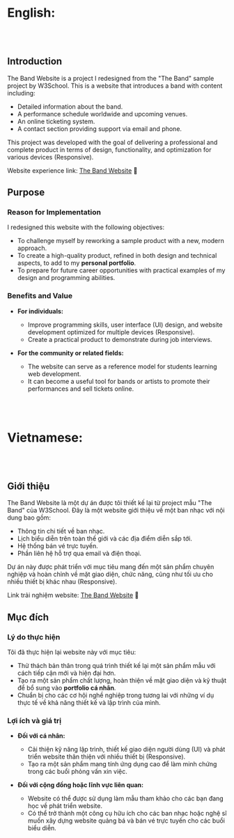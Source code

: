 # English:
<br><br>
## **Introduction**  
The Band Website is a project I redesigned from the "The Band" sample project by W3School. This is a website that introduces a band with content including:  
- Detailed information about the band.  
- A performance schedule worldwide and upcoming venues.  
- An online ticketing system.  
- A contact section providing support via email and phone.  

This project was developed with the goal of delivering a professional and complete product in terms of design, functionality, and optimization for various devices (Responsive).  

Website experience link: [The Band Website](https://the-band-w3school.netlify.app/) 🎸

## **Purpose**  
### **Reason for Implementation**  
I redesigned this website with the following objectives:  
- To challenge myself by reworking a sample product with a new, modern approach.  
- To create a high-quality product, refined in both design and technical aspects, to add to my **personal portfolio**.  
- To prepare for future career opportunities with practical examples of my design and programming abilities.

### **Benefits and Value**  
- **For individuals:**  
  - Improve programming skills, user interface (UI) design, and website development optimized for multiple devices (Responsive).  
  - Create a practical product to demonstrate during job interviews.  

- **For the community or related fields:**  
  - The website can serve as a reference model for students learning web development.  
  - It can become a useful tool for bands or artists to promote their performances and sell tickets online.
<br><br>

&nbsp;
# Vietnamese:
<br><br>
## **Giới thiệu**  
The Band Website là một dự án được tôi thiết kế lại từ project mẫu "The Band" của W3School. Đây là một website giới thiệu về một ban nhạc với nội dung bao gồm:  
- Thông tin chi tiết về ban nhạc.  
- Lịch biểu diễn trên toàn thế giới và các địa điểm diễn sắp tới.  
- Hệ thống bán vé trực tuyến.  
- Phần liên hệ hỗ trợ qua email và điện thoại.  

Dự án này được phát triển với mục tiêu mang đến một sản phẩm chuyên nghiệp và hoàn chỉnh về mặt giao diện, chức năng, cũng như tối ưu cho nhiều thiết bị khác nhau (Responsive).  

Link trải nghiệm website: [The Band Website](https://the-band-w3school.netlify.app/) 🎸

## **Mục đích**  
### **Lý do thực hiện**  
Tôi đã thực hiện lại website này với mục tiêu:  
- Thử thách bản thân trong quá trình thiết kế lại một sản phẩm mẫu với cách tiếp cận mới và hiện đại hơn.  
- Tạo ra một sản phẩm chất lượng, hoàn thiện về mặt giao diện và kỹ thuật để bổ sung vào **portfolio cá nhân**.  
- Chuẩn bị cho các cơ hội nghề nghiệp trong tương lai với những ví dụ thực tế về khả năng thiết kế và lập trình của mình.

### **Lợi ích và giá trị**  
- **Đối với cá nhân:**  
  - Cải thiện kỹ năng lập trình, thiết kế giao diện người dùng (UI) và phát triển website thân thiện với nhiều thiết bị (Responsive).  
  - Tạo ra một sản phẩm mang tính ứng dụng cao để làm minh chứng trong các buổi phỏng vấn xin việc.  

- **Đối với cộng đồng hoặc lĩnh vực liên quan:**  
  - Website có thể được sử dụng làm mẫu tham khảo cho các bạn đang học về phát triển website.  
  - Có thể trở thành một công cụ hữu ích cho các ban nhạc hoặc nghệ sĩ muốn xây dựng website quảng bá và bán vé trực tuyến cho các buổi biểu diễn.

